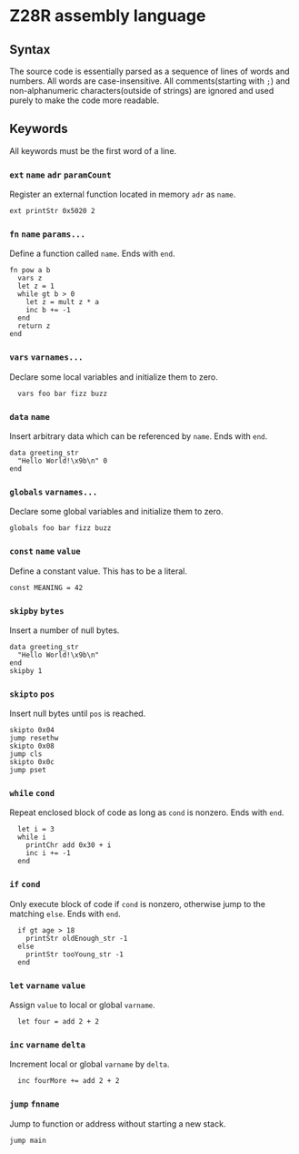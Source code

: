 Z28R assembly language
======================

Syntax
------
The source code is essentially parsed as a sequence of lines of words and numbers. All words are case-insensitive. All comments(starting with `;`) and non-alphanumeric characters(outside of strings) are ignored and used purely to make the code more readable.

Keywords
--------
All keywords must be the first word of a line.

### `ext` `name` `adr` `paramCount`
Register an external function located in memory `adr` as `name`.
```
ext printStr 0x5020 2
```

### `fn` `name` `params...`
Define a function called `name`. Ends with `end`.
```
fn pow a b
  vars z
  let z = 1
  while gt b > 0
    let z = mult z * a
    inc b += -1
  end
  return z
end
```

### `vars` `varnames...`
Declare some local variables and initialize them to zero.
```
  vars foo bar fizz buzz
```

### `data` `name`
Insert arbitrary data which can be referenced by `name`. Ends with `end`.
```
data greeting_str
  "Hello World!\x9b\n" 0
end
```

### `globals` `varnames...`
Declare some global variables and initialize them to zero.
```
globals foo bar fizz buzz
```

### `const` `name` `value`
Define a constant value. This has to be a literal.
```
const MEANING = 42
```

### `skipby` `bytes`
Insert a number of null bytes.
```
data greeting_str
  "Hello World!\x9b\n"
end
skipby 1
```

### `skipto` `pos`
Insert null bytes until `pos` is reached.
```
skipto 0x04
jump resethw
skipto 0x08
jump cls
skipto 0x0c
jump pset
```

### `while` `cond`
Repeat enclosed block of code as long as `cond` is nonzero. Ends with `end`.
```
  let i = 3
  while i
    printChr add 0x30 + i
    inc i += -1
  end
```

### `if` `cond`
Only execute block of code if `cond` is nonzero, otherwise jump to the matching `else`. Ends with `end`.
```
  if gt age > 18
    printStr oldEnough_str -1
  else
    printStr tooYoung_str -1
  end
```

### `let` `varname` `value`
Assign `value` to local or global `varname`.
```
  let four = add 2 + 2
```

### `inc` `varname` `delta`
Increment local or global `varname` by `delta`.
```
  inc fourMore += add 2 + 2
```

### `jump` `fnname`
Jump to function or address without starting a new stack.
```
jump main
```
